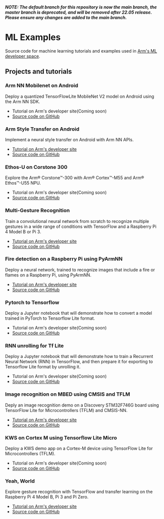 

***NOTE: The default branch for this repository is now the main branch, the master branch is deprecated, and will be removed after 22.05 release. Please ensure any changes are added to the main branch.***

# ML Examples

Source code for machine learning tutorials and examples used in [Arm's ML developer space](https://developer.arm.com/technologies/machine-learning-on-arm/developer-material).

## Projects and tutorials

### Arm NN Mobilenet on Android
Deploy a quantized TensorFlowLite MobileNet V2 model on Android using the Arm NN SDK.
* Tutorial on Arm's developer site(Coming soon)
* [Source code on GitHub](https://github.com/ARM-software/ML-examples/tree/main/armnn-mobilenet-android/README.md)

### Arm Style Transfer on Android
Implement a neural style transfer on Android with Arm NN APIs.
* [Tutorial on Arm's developer site](https://developer.arm.com/solutions/machine-learning-on-arm/developer-material/how-to-guides/implement-a-neural-style-transfer-on-android-with-arm-nn-apis)
* [Source code on GitHub](https://github.com/ARM-software/ML-examples/tree/main/armnn-style-transfer-android/README.md)

### Ethos-U on Corstone 300
Explore the Arm® Corstone™-300 with Arm® Cortex™-M55 and Arm® Ethos™-U55 NPU.

* Tutorial on Arm's developer site(Coming soon)
* [Source code on GitHub](https://github.com/ARM-software/ML-examples/tree/main/ethos-u-corstone-300/README.md)

### Multi-Gesture Recognition
Train a convolutional neural network from scratch to recognize multiple gestures in a wide range of conditions with TensorFlow and a Raspberry Pi 4 Model B or Pi 3.

* [Tutorial on Arm's developer site](https://developer.arm.com/technologies/machine-learning-on-arm/developer-material/how-to-guides/teach-your-pi-multi-gesture)
* [Source code on GitHub](https://github.com/ARM-software/ML-examples/tree/main/multi-gesture-recognition/README.md)

### Fire detection on a Raspberry Pi using PyArmNN
Deploy a neural network, trained to recognize images that include a fire or flames on a Raspberry Pi, using PyArmNN.
* [Tutorial on Arm's developer site](https://developer.arm.com/solutions/machine-learning-on-arm/developer-material/how-to-guides/accelerate-ml-inference-on-raspberry-pi-with-pyarmnn)
* [Source code on GitHub](https://github.com/ARM-software/ML-examples/blob/main/pyarmnn-fire-detection/README.MD)

### Pytorch to Tensorflow
Deploy a Jupyter notebook that will demonstrate how to convert a model trained in PyTorch to Tensorflow Lite format.

* Tutorial on Arm's developer site(Coming soon)
* [Source code on GitHub](https://github.com/ARM-software/ML-examples/tree/main/pytorch-to-tflite/README.md)

### RNN unrolling for Tf Lite
Deploy a Jupyter notebook that will demonstrate how to train a Recurrent Neural Network (RNN) in TensorFlow, and then prepare it for exporting to Tensorflow Lite format by unrolling it.

* Tutorial on Arm's developer site(Coming soon)
* [Source code on GitHub](https://github.com/ARM-software/ML-examples/tree/main/rnn-unrolling-tflite/README.md)

### Image recognition on MBED using CMSIS and TFLM
Deply an image recognition demo on a Discovery STM32F746G board using TensorFlow Lite for Microcontrollers (TFLM) and CMSIS-NN.

* [Tutorial on Arm's developer site](https://developer.arm.com/solutions/machine-learning-on-arm/developer-material/how-to-guides/image-recognition-on-arm-cortex-m-with-cmsis-nn)
* [Source code on GitHub](https://github.com/ARM-software/ML-examples/tree/main/tflm-cmsisnn-mbed-image-recognition/README.md)


### KWS on Cortex M using Tensorflow Lite Micro
Deploy a KWS demo app on a Cortex-M device using TensorFlow Lite for Microcontrollers (TFLM).

* Tutorial on Arm's developer site(Coming soon)
* [Source code on GitHub](https://github.com/ARM-software/ML-examples/tree/main/tflu-kws-cortex-m/README.md)

### Yeah, World
Explore gesture recognition with TensorFlow and transfer learning on the Raspberry Pi 4 Model B, Pi 3 and Pi Zero.

* [Tutorial on Arm's developer site](https://developer.arm.com/technologies/machine-learning-on-arm/developer-material/how-to-guides/teach-your-raspberry-pi-yeah-world)
* [Source code on GitHub](https://github.com/ARM-software/ML-examples/tree/main/yeah-world/README.md)
